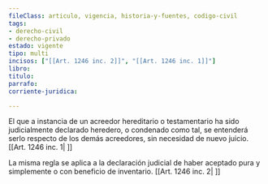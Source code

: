 ```yaml
---
fileClass: articulo, vigencia, historia-y-fuentes, codigo-civil
tags:
- derecho-civil
- derecho-privado
estado: vigente
tipo: multi
incisos: ["[[Art. 1246 inc. 2]]", "[[Art. 1246 inc. 1]]"]
libro:
titulo:
parrafo:
corriente-juridica:

---
```

El que a instancia de un acreedor hereditario o testamentario ha sido judicialmente declarado heredero, o condenado como tal, se entenderá serlo respecto de los demás acreedores, sin necesidad de nuevo juicio. [[Art. 1246 inc. 1| ]]

La misma regla se aplica a la declaración judicial de haber aceptado pura y simplemente o con beneficio de inventario. [[Art. 1246 inc. 2| ]]